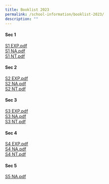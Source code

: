```yaml
---
title: Booklist 2023
permalink: /school-information/booklist-2023/
description: ""
---
```

<h4><strong>Sec 1</strong></h4>
<p><a href="/files/ESSS%20S1%20EXP.pdf">S1 EXP.pdf</a><br /><a href="/files/ESSS%20S1%20NA.pdf">S1 NA.pdf</a><br /><a href="/files/ESSS%20S1%20NT.pdf">S1 NT.pdf</a></p>
<h4><strong>Sec 2</strong></h4>
<p><a href="/files/ESSS%20S2%20EXP.pdf">S2 EXP.pdf</a><br /><a href="/files/ESSS%20S2%20NA.pdf">S2 NA.pdf</a><br /><a href="/files/ESSS%20S2%20NT.pdf">S2 NT.pdf</a></p>
<h4><strong>Sec 3</strong></h4>
<p><a href="/files/ESSS%20S3%20EXP.pdf">S3 EXP.pdf</a><br /><a href="/files/ESSS%20S3%20NA.pdf">S3 NA.pdf</a><br /><a href="/files/ESSS%20S3%20NT.pdf">S3 NT.pdf</a></p>
<h4><strong>Sec 4</strong></h4>
<p><a href="/files/ESSS%20S4%20EXP.pdf">S4 EXP.pdf</a><br /><a href="/files/S4%20NA.pdf">S4 NA.pdf</a><br /><a href="/files/ESSS%20S4%20NT.pdf">S4 NT.pdf</a></p>
<h4><strong>Sec 5</strong></h4>
<p><a href="/files/ESSS%20S5%20NA.pdf">S5 NA.pdf</a></p>